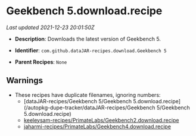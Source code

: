 # Geekbench 5.download.recipe

_Last updated 2021-12-23 20:01:50Z_

- **Description**: Downloads the latest version of Geekbench 5.

- **Identifier**: `com.github.dataJAR-recipes.download.Geekbench 5`

- **Parent Recipes**: `None`


## Warnings

- These recipes have duplicate filenames, ignoring numbers:
    - [dataJAR-recipes/Geekbench 5/Geekbench 5.download.recipe](/autopkg-dupe-tracker/dataJAR-recipes/Geekbench 5/Geekbench 5.download.recipe)
    - [keeleysam-recipes/PrimateLabs/Geekbench2.download.recipe](/autopkg-dupe-tracker/keeleysam-recipes/PrimateLabs/Geekbench2.download.recipe)
    - [jaharmi-recipes/PrimateLabs/Geekbench4.download.recipe](/autopkg-dupe-tracker/jaharmi-recipes/PrimateLabs/Geekbench4.download.recipe)